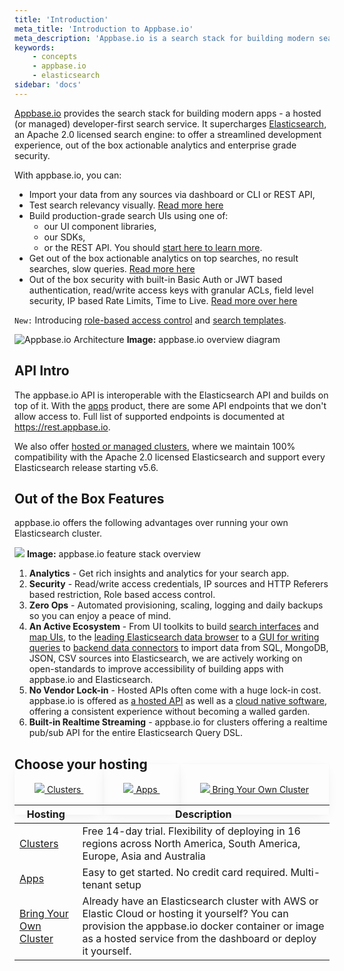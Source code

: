 ```yaml
---
title: 'Introduction'
meta_title: 'Introduction to Appbase.io'
meta_description: 'Appbase.io is a search stack for building modern search apps.'
keywords:
    - concepts
    - appbase.io
    - elasticsearch
sidebar: 'docs'
---
```


[Appbase.io](https://appbase.io) provides the search stack for building modern apps - a hosted (or managed) developer-first search service. It supercharges [Elasticsearch](https://github.com/elastic/elasticsearch), an Apache 2.0 licensed search engine: to offer a streamlined development experience, out of the box actionable analytics and enterprise grade security.

With appbase.io, you can:

-   Import your data from any sources via dashboard or CLI or REST API,
-   Test search relevancy visually. [Read more here](/docs/search/relevancy/)
-   Build production-grade search UIs using one of:
    -   our UI component libraries,
    -   our SDKs,
    -   or the REST API.
        You should [start here to learn more](/docs/reactivesearch/v3/overview/quickstart/).
-   Get out of the box actionable analytics on top searches, no result searches, slow queries. [Read more here](/docs/analytics/overview/)
-   Out of the box security with built-in Basic Auth or JWT based authentication, read/write access keys with granular ACLs, field level security, IP based Rate Limits, Time to Live. [Read more over here](/docs/security/credentials/)

`New:` Introducing [role-based access control](/docs/security/role/) and [search templates](/docs/security/template/).

![Appbase.io Architecture](https://i.imgur.com/lM8NNC8.png)
**Image:** appbase.io overview diagram

## API Intro

The appbase.io API is interoperable with the Elasticsearch API and builds on top of it. With the [apps](https://appbase.io/apps) product, there are some API endpoints that we don't allow access to. Full list of supported endpoints is documented at https://rest.appbase.io.

We also offer [hosted or managed clusters](https://appbase.io/clusters), where we maintain 100% compatibility with the Apache 2.0 licensed Elasticsearch and support every Elasticsearch release starting v5.6.

## Out of the Box Features

appbase.io offers the following advantages over running your own Elasticsearch cluster.

![](https://i.imgur.com/aaxqnN2.png)
**Image:** appbase.io feature stack overview

1. **Analytics** - Get rich insights and analytics for your search app.
2. **Security** - Read/write access credentials, IP sources and HTTP Referers based restriction, Role based access control.
3. **Zero Ops** - Automated provisioning, scaling, logging and daily backups so you can enjoy a peace of mind.
4. **An Active Ecosystem** - From UI toolkits to build [search interfaces](https://opensource.appbase.io/reactivesearch) and [map UIs](https://opensource.appbase.io/reactivemaps), to the [leading Elasticsearch data browser](https://opensource.appbase.io/dejavu/) to a [GUI for writing queries](https://opensource.appbase.io/mirage/) to [backend data connectors](https://medium.appbase.io/abc-import-import-your-mongodb-sql-json-csv-data-into-elasticsearch-a202cafafc0d) to import data from SQL, MongoDB, JSON, CSV sources into Elasticsearch, we are actively working on open-standards to improve accessibility of building apps with appbase.io and Elasticsearch.
5. **No Vendor Lock-in** - Hosted APIs often come with a huge lock-in cost. appbase.io is offered as [a hosted API](https://appbase.io) as well as a [cloud native software](https://github.com/appbaseio/arc), offering a consistent experience without becoming a walled garden.
6. **Built-in Realtime Streaming** - appbase.io for clusters offering a realtime pub/sub API for the entire Elasticsearch Query DSL.

## Choose your hosting

<div class="grid-integrations-index mt4 mt6-l f8">
	<a class="bg-white shadow-2 box-shadow-hover shadow-2-hover  br4 db flex flex-column justify-between items-center middarkgrey pa2 pt5 pb5 tdn tc" style="box-shadow: 0 0 5px rgba(0,0,0,.02), 0 5px 22px -8px rgba(0,0,0,.1);    word-break: normal;cursor: pointer; padding: 2rem;height: 120px;width:120px;" href="/docs/hosting/clusters">
		<img class="w10 mb1" src="/images/clusters.png" />
		Clusters
	</a>
	<a class="bg-white shadow-2 box-shadow-hover shadow-2-hover  br4 db flex flex-column justify-between items-center middarkgrey pa2 pt5 pb5 tdn tc tooltip-wrapper" style="box-shadow: 0 0 5px rgba(0,0,0,.02), 0 5px 22px -8px rgba(0,0,0,.1);    word-break: normal;cursor: pointer; padding: 2rem; height: 120px;width:120px;" href="/docs/hosting/apps">
		<img class="w10 mb1" src="/images/apps.png" />
		Apps
	</a>
	<a class="bg-white shadow-2 box-shadow-hover shadow-2-hover  br4 db flex flex-column justify-between items-center middarkgrey pa2 pt5 pb5 tdn tc" style="box-shadow: 0 0 5px rgba(0,0,0,.02), 0 5px 22px -8px rgba(0,0,0,.1);    word-break: normal;cursor: pointer; padding: 2rem; height: 120px;width:120px;" href="/docs/hosting/byoc">
		<img class="w10 mb1" src="/images/arc.svg" />
		Bring Your Own Cluster
	</a>
</div>

| Hosting                                     | Description                                                                                                                                                                                                      |
| ------------------------------------------- | ---------------------------------------------------------------------------------------------------------------------------------------------------------------------------------------------------------------- |
| [Clusters](/docs/hosting/clusters/)          | Free 14-day trial. Flexibility of deploying in 16 regions across North America, South America, Europe, Asia and Australia                                                                                        |
| [Apps](/docs/hosting/apps/)                  | Easy to get started. No credit card required. Multi-tenant setup                                                                                                                                                 |
| [Bring Your Own Cluster](/docs/hosting/byoc/) | Already have an Elasticsearch cluster with AWS or Elastic Cloud or hosting it yourself? You can provision the appbase.io docker container or image as a hosted service from the dashboard or deploy it yourself. |
